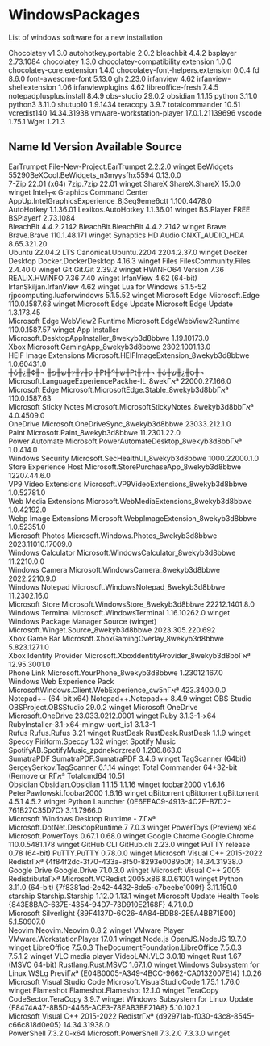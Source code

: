 # WindowsPackages
List of windows software for a new installation

Chocolatey v1.3.0
autohotkey.portable 2.0.2
bleachbit 4.4.2
bsplayer 2.73.1084
chocolatey 1.3.0
chocolatey-compatibility.extension 1.0.0
chocolatey-core.extension 1.4.0
chocolatey-font-helpers.extension 0.0.4
fd 8.6.0
font-awesome-font 5.13.0
gh 2.23.0
irfanview 4.62
irfanview-shellextension 1.06
irfanviewplugins 4.62
libreoffice-fresh 7.4.5
notepadplusplus.install 8.4.9
obs-studio 29.0.2
obsidian 1.1.15
python 3.11.0
python3 3.11.0
shutup10 1.9.1434
teracopy 3.9.7
totalcommander 10.51
vcredist140 14.34.31938
vmware-workstation-player 17.0.1.21139696
vscode 1.75.1
Wget 1.21.3




Name                                    Id                                          Version            Available Source
-----------------------------------------------------------------------------------------------------------------------
EarTrumpet                              File-New-Project.EarTrumpet                 2.2.2.0                      winget
BeWidgets                               55290BeXCool.BeWidgets_n3myysfhx5594        0.13.0.0                     
7-Zip 22.01 (x64)                       7zip.7zip                                   22.01                        winget
ShareX                                  ShareX.ShareX                               15.0.0                       winget
Intel┬« Graphics Command Center          AppUp.IntelGraphicsExperience_8j3eq9eme6ctt 1.100.4478.0                 
AutoHotkey 1.1.36.01                    Lexikos.AutoHotkey                          1.1.36.01                    winget
BS.Player FREE                          BSPlayerf                                   2.73.1084                    
BleachBit 4.4.2.2142                    BleachBit.BleachBit                         4.4.2.2142                   winget
Brave                                   Brave.Brave                                 110.1.48.171                 winget
Synaptics HD Audio                      CNXT_AUDIO_HDA                              8.65.321.20                  
Ubuntu 22.04.2 LTS                      Canonical.Ubuntu.2204                       2204.2.37.0                  winget
Docker Desktop                          Docker.DockerDesktop                        4.16.3                       winget
Files                                   FilesCommunity.Files                        2.4.40.0                     winget
Git                                     Git.Git                                     2.39.2                       winget
HWiNFO64 Version 7.36                   REALiX.HWiNFO                               7.36               7.40      winget
IrfanView 4.62 (64-bit)                 IrfanSkiljan.IrfanView                      4.62                         winget
Lua for Windows 5.1.5-52                rjpcomputing.luaforwindows                  5.1.5.52                     winget
Microsoft Edge                          Microsoft.Edge                              110.0.1587.63                winget
Microsoft Edge Update                   Microsoft Edge Update                       1.3.173.45                   
Microsoft Edge WebView2 Runtime         Microsoft.EdgeWebView2Runtime               110.0.1587.57                winget
App Installer                           Microsoft.DesktopAppInstaller_8wekyb3d8bbwe 1.19.10173.0                 
Xbox                                    Microsoft.GamingApp_8wekyb3d8bbwe           2302.1001.13.0               
HEIF Image Extensions                   Microsoft.HEIFImageExtension_8wekyb3d8bbwe  1.0.60431.0                  
╫ó╫¿╫¢╫¬ ╫ק╫ץ╫ץ╫ש╫פ ╫₧╫º╫ץ╫₧╫ש╫¬ ╫ó╫ס╫¿╫ש╫¬                 Microsoft.LanguageExperiencePackhe-IL_8wekΓאª 22000.27.166.0               
Microsoft Edge                          Microsoft.MicrosoftEdge.Stable_8wekyb3d8bbΓאª 110.0.1587.63                
Microsoft Sticky Notes                  Microsoft.MicrosoftStickyNotes_8wekyb3d8bbΓאª 4.0.4509.0                   
OneDrive                                Microsoft.OneDriveSync_8wekyb3d8bbwe        23033.212.1.0                
Paint                                   Microsoft.Paint_8wekyb3d8bbwe               11.2301.22.0                 
Power Automate                          Microsoft.PowerAutomateDesktop_8wekyb3d8bbΓאª 1.0.414.0                    
Windows Security                        Microsoft.SecHealthUI_8wekyb3d8bbwe         1000.22000.1.0               
Store Experience Host                   Microsoft.StorePurchaseApp_8wekyb3d8bbwe    12207.44.6.0                 
VP9 Video Extensions                    Microsoft.VP9VideoExtensions_8wekyb3d8bbwe  1.0.52781.0                  
Web Media Extensions                    Microsoft.WebMediaExtensions_8wekyb3d8bbwe  1.0.42192.0                  
Webp Image Extensions                   Microsoft.WebpImageExtension_8wekyb3d8bbwe  1.0.52351.0                  
Microsoft Photos                        Microsoft.Windows.Photos_8wekyb3d8bbwe      2023.11010.17009.0           
Windows Calculator                      Microsoft.WindowsCalculator_8wekyb3d8bbwe   11.2210.0.0                  
Windows Camera                          Microsoft.WindowsCamera_8wekyb3d8bbwe       2022.2210.9.0                
Windows Notepad                         Microsoft.WindowsNotepad_8wekyb3d8bbwe      11.2302.16.0                 
Microsoft Store                         Microsoft.WindowsStore_8wekyb3d8bbwe        22212.1401.8.0               
Windows Terminal                        Microsoft.WindowsTerminal                   1.16.10262.0                 winget
Windows Package Manager Source (winget) Microsoft.Winget.Source_8wekyb3d8bbwe       2023.305.220.692             
Xbox Game Bar                           Microsoft.XboxGamingOverlay_8wekyb3d8bbwe   5.823.1271.0                 
Xbox Identity Provider                  Microsoft.XboxIdentityProvider_8wekyb3d8bbΓאª 12.95.3001.0                 
Phone Link                              Microsoft.YourPhone_8wekyb3d8bbwe           1.23012.167.0                
Windows Web Experience Pack             MicrosoftWindows.Client.WebExperience_cw5nΓאª 423.3400.0.0                 
Notepad++ (64-bit x64)                  Notepad++.Notepad++                         8.4.9                        winget
OBS Studio                              OBSProject.OBSStudio                        29.0.2                       winget
Microsoft OneDrive                      Microsoft.OneDrive                          23.033.0212.0001             winget
Ruby 3.1.3-1-x64                        RubyInstaller-3.1-x64-mingw-ucrt_is1        3.1.3-1                      
Rufus                                   Rufus.Rufus                                 3.21                         winget
RustDesk                                RustDesk.RustDesk                           1.1.9                        winget
Speccy                                  Piriform.Speccy                             1.32                         winget
Spotify Music                           SpotifyAB.SpotifyMusic_zpdnekdrzrea0        1.206.863.0                  
SumatraPDF                              SumatraPDF.SumatraPDF                       3.4.6                        winget
TagScanner (64bit)                      SergeySerkov.TagScanner                     6.1.14                       winget
Total Commander 64+32-bit (Remove or RΓאª Totalcmd64                                  10.51                        
Obsidian                                Obsidian.Obsidian                           1.1.15             1.1.16    winget
foobar2000 v1.6.16                      PeterPawlowski.foobar2000                   1.6.16                       winget
qBittorrent                             qBittorrent.qBittorrent                     4.5.1              4.5.2     winget
Python Launcher                         {0E6EEAC9-4913-4C2F-B7D2-761B27C35D7C}      3.11.7966.0                  
Microsoft Windows Desktop Runtime - 7.Γאª Microsoft.DotNet.DesktopRuntime.7           7.0.3                        winget
PowerToys (Preview) x64                 Microsoft.PowerToys                         0.67.1             0.68.0    winget
Google Chrome                           Google.Chrome                               110.0.5481.178               winget
GitHub CLI                              GitHub.cli                                  2.23.0                       winget
PuTTY release 0.78 (64-bit)             PuTTY.PuTTY                                 0.78.0.0                     winget
Microsoft Visual C++ 2015-2022 RedistrΓאª {4f84f2dc-3f70-433a-8f50-8293e0089b0f}      14.34.31938.0                
Google Drive                            Google.Drive                                71.0.3.0                     winget
Microsoft Visual C++ 2005 RedistributaΓאª Microsoft.VCRedist.2005.x86                 8.0.61001                    winget
Python 3.11.0 (64-bit)                  {7f8381ad-2e42-4432-8de5-c7beebe1009f}      3.11.150.0                   
starship                                Starship.Starship                           1.12.0             1.13.1    winget
Microsoft Update Health Tools           {843E8BAC-637E-4354-94D7-73D910E2168F}      4.71.0.0                     
Microsoft Silverlight                   {89F4137D-6C26-4A84-BDB8-2E5A4BB71E00}      5.1.50907.0                  
Neovim                                  Neovim.Neovim                               0.8.2                        winget
VMware Player                           VMware.WorkstationPlayer                    17.0.1                       winget
Node.js                                 OpenJS.NodeJS                               19.7.0                       winget
LibreOffice 7.5.0.3                     TheDocumentFoundation.LibreOffice           7.5.0.3            7.5.1.2   winget
VLC media player                        VideoLAN.VLC                                3.0.18                       winget
Rust 1.67 (MSVC 64-bit)                 Rustlang.Rust.MSVC                          1.67.1.0                     winget
Windows Subsystem for Linux WSLg PreviΓאª {E04B0005-A349-4BCC-9662-CA0132007E14}      1.0.26                       
Microsoft Visual Studio Code            Microsoft.VisualStudioCode                  1.75.1             1.76.0    winget
Flameshot                               Flameshot.Flameshot                         12.1.0                       winget
TeraCopy                                CodeSector.TeraCopy                         3.9.7                        winget
Windows Subsystem for Linux Update      {F8474A47-8B5D-4466-ACE3-78EAB3BF21A8}      5.10.102.1                   
Microsoft Visual C++ 2015-2022 RedistrΓאª {d92971ab-f030-43c8-8545-c66c818d0e05}      14.34.31938.0                
PowerShell 7.3.2.0-x64                  Microsoft.PowerShell                        7.3.2.0            7.3.3.0   winget


